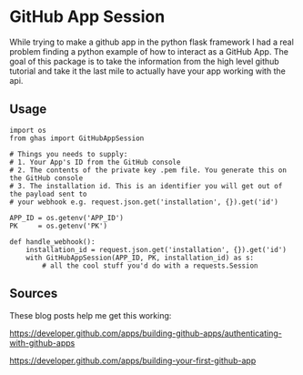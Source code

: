 # GitHub App Session
While trying to make a github app in the python flask framework I had a real problem finding a python example of how to interact as a GitHub App. The goal of this package is to take the information from the high level github tutorial and take it the last mile to actually have your app working with the api.

## Usage
```
import os
from ghas import GitHubAppSession

# Things you needs to supply:
# 1. Your App's ID from the GitHub console
# 2. The contents of the private key .pem file. You generate this on the GitHub console
# 3. The installation id. This is an identifier you will get out of the payload sent to 
# your webhook e.g. request.json.get('installation', {}).get('id')

APP_ID = os.getenv('APP_ID')
PK     = os.getenv('PK')

def handle_webhook():
    installation_id = request.json.get('installation', {}).get('id')
    with GitHubAppSession(APP_ID, PK, installation_id) as s:
        # all the cool stuff you'd do with a requests.Session

```

## Sources
These blog posts help me get this working:

https://developer.github.com/apps/building-github-apps/authenticating-with-github-apps

https://developer.github.com/apps/building-your-first-github-app
